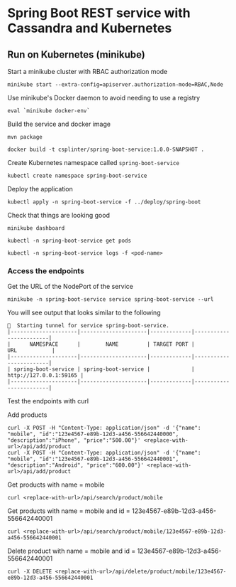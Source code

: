 # Spring Boot REST service with Cassandra and Kubernetes

## Run on Kubernetes (minikube)

Start a minikube cluster with RBAC authorization mode
```
minikube start --extra-config=apiserver.authorization-mode=RBAC,Node
```

Use minikube's Docker daemon to avoid needing to use a registry
```
eval `minikube docker-env`
```

Build the service and docker image
```
mvn package
```
```
docker build -t csplinter/spring-boot-service:1.0.0-SNAPSHOT .
```

Create Kubernetes namespace called `spring-boot-service`
```
kubectl create namespace spring-boot-service
```

Deploy the application
```
kubectl apply -n spring-boot-service -f ../deploy/spring-boot
```

Check that things are looking good
```
minikube dashboard
```

```
kubectl -n spring-boot-service get pods
```

```
kubectl -n spring-boot-service logs -f <pod-name>
```

### Access the endpoints

Get the URL of the NodePort of the service
```
minikube -n spring-boot-service service spring-boot-service --url
```
You will see output that looks similar to the following
```
🏃  Starting tunnel for service spring-boot-service.
|---------------------|---------------------|-------------|------------------------|
|      NAMESPACE      |        NAME         | TARGET PORT |          URL           |
|---------------------|---------------------|-------------|------------------------|
| spring-boot-service | spring-boot-service |             | http://127.0.0.1:59165 |
|---------------------|---------------------|-------------|------------------------|
```

Test the endpoints with curl

Add products
```
curl -X POST -H "Content-Type: application/json" -d '{"name": "mobile", "id":"123e4567-e89b-12d3-a456-556642440000", "description":"iPhone", "price":"500.00"}' <replace-with-url>/api/add/product
curl -X POST -H "Content-Type: application/json" -d '{"name": "mobile", "id":"123e4567-e89b-12d3-a456-556642440001", "description":"Android", "price":"600.00"}' <replace-with-url>/api/add/product
```

Get products with name = mobile
```
curl <replace-with-url>/api/search/product/mobile
```

Get products with name = mobile and id = 123e4567-e89b-12d3-a456-556642440001
```
curl <replace-with-url>/api/search/product/mobile/123e4567-e89b-12d3-a456-556642440001
```

Delete product with name = mobile and id = 123e4567-e89b-12d3-a456-556642440001
```
curl -X DELETE <replace-with-url>/api/delete/product/mobile/123e4567-e89b-12d3-a456-556642440001
```
